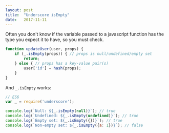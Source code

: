 ```yaml
---
layout: post
title:  "Underscore isEmpty"
date:   2017-11-11
---
```


Often you don't know if the variable passed to a javascript function
has the type you expect it to have, so you must check.
```js
function updateUser(user, props) {
	if (_.isEmpty(props)) { // props is null/undefined/empty set
		return;
	} else { // props has a key-value pair(s)
		user['id'] = hash(props);
	}
}
```

And `_.isEmpty` works:

```js
// ES6
var _ = require('underscore');

console.log(`Null: ${_.isEmpty(null)}`); // true
console.log(`Undefined: ${_.isEmpty(undefined)}`); // true
console.log(`Empty set: ${_.isEmpty({})}`); // true
console.log(`Non-empty set: ${_.isEmpty({a: 1})}`); // false
```
